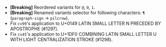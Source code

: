  * **\[Breaking\]** Reordered variants for `@`, `0`, `1`.
 * **\[Breaking\]** Renamed variants selector for following characters: `¶` (`paragraph-sign` → `pilcrow`).
 * Fix `cv99`'s application to U+0149 LATIN SMALL LETTER N PRECEDED BY APOSTROPHE (#1297).
 * Fix `cv45`'s application to U+1DF0 COMBINING LATIN SMALL LETTER U WITH LIGHT CENTRALIZATION STROKE (#1298).
